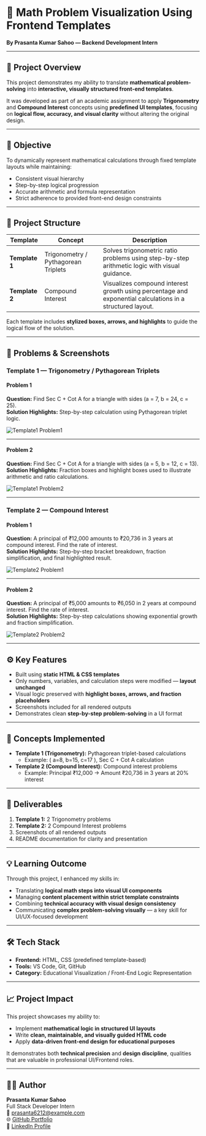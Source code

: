 # 🧮 Math Problem Visualization Using Frontend Templates

**By Prasanta Kumar Sahoo — Backend Development Intern**

---

## 🚀 Project Overview

This project demonstrates my ability to translate **mathematical problem-solving** into **interactive, visually structured front-end templates**.  

It was developed as part of an academic assignment to apply **Trigonometry** and **Compound Interest** concepts using **predefined UI templates**, focusing on **logical flow, accuracy, and visual clarity** without altering the original design.

---

## 🎯 Objective

To dynamically represent mathematical calculations through fixed template layouts while maintaining:

- Consistent visual hierarchy  
- Step-by-step logical progression  
- Accurate arithmetic and formula representation  
- Strict adherence to provided front-end design constraints  

---

## 🧩 Project Structure

| Template | Concept | Description |
|----------|---------|-------------|
| **Template 1** | Trigonometry / Pythagorean Triplets | Solves trigonometric ratio problems using step-by-step arithmetic logic with visual guidance. |
| **Template 2** | Compound Interest | Visualizes compound interest growth using percentage and exponential calculations in a structured layout. |

Each template includes **stylized boxes, arrows, and highlights** to guide the logical flow of the solution.

---

## 🧠 Problems & Screenshots

### **Template 1 — Trigonometry / Pythagorean Triplets**

#### Problem 1

**Question:** Find Sec C + Cot A for a triangle with sides \(a = 7, b = 24, c = 25\).  
**Solution Highlights:** Step-by-step calculation using Pythagorean triplet logic.

![Template1 Problem1](screenshots/template1_problem1.png)

---

#### Problem 2

**Question:** Find Sec C + Cot A for a triangle with sides \(a = 5, b = 12, c = 13\).  
**Solution Highlights:** Fraction boxes and highlight boxes used to illustrate arithmetic and ratio calculations.

![Template1 Problem2](screenshots/template1_problem2.png)

---

### **Template 2 — Compound Interest**

#### Problem 1

**Question:** A principal of ₹12,000 amounts to ₹20,736 in 3 years at compound interest. Find the rate of interest.  
**Solution Highlights:** Step-by-step bracket breakdown, fraction simplification, and final highlighted result.

![Template2 Problem1](screenshots/template2_problem1.png)

---

#### Problem 2

**Question:** A principal of ₹5,000 amounts to ₹6,050 in 2 years at compound interest. Find the rate of interest.  
**Solution Highlights:** Step-by-step calculations showing exponential growth and fraction simplification.

![Template2 Problem2](screenshots/template2_problem2.png)

---

## ⚙️ Key Features

- Built using **static HTML & CSS templates**  
- Only numbers, variables, and calculation steps were modified — **layout unchanged**  
- Visual logic preserved with **highlight boxes, arrows, and fraction placeholders**  
- Screenshots included for all rendered outputs  
- Demonstrates clean **step-by-step problem-solving** in a UI format  

---

## 🧠 Concepts Implemented

- **Template 1 (Trigonometry):** Pythagorean triplet-based calculations  
  - Example: \( a=8, b=15, c=17 \), Sec C + Cot A calculation  
- **Template 2 (Compound Interest):** Compound interest problems  
  - Example: Principal ₹12,000 → Amount ₹20,736 in 3 years at 20% interest  

---

## 🧾 Deliverables

1. **Template 1:** 2 Trigonometry problems  
2. **Template 2:** 2 Compound Interest problems  
3. Screenshots of all rendered outputs  
4. README documentation for clarity and presentation  

---

## 💡 Learning Outcome

Through this project, I enhanced my skills in:

- Translating **logical math steps into visual UI components**  
- Managing **content placement within strict template constraints**  
- Combining **technical accuracy with visual design consistency**  
- Communicating **complex problem-solving visually** — a key skill for UI/UX-focused development  

---

## 🛠️ Tech Stack

- **Frontend:** HTML, CSS (predefined template-based)  
- **Tools:** VS Code, Git, GitHub  
- **Category:** Educational Visualization / Front-End Logic Representation  

---

## 📈 Project Impact

This project showcases my ability to:

- Implement **mathematical logic in structured UI layouts**  
- Write **clean, maintainable, and visually guided HTML code**  
- Apply **data-driven front-end design for educational purposes**  

It demonstrates both **technical precision** and **design discipline**, qualities that are valuable in professional UI/Frontend roles.

---

## 👨‍💻 Author

**Prasanta Kumar Sahoo**  
Full Stack Developer Intern  
📧 <prasanta6212@example.com>  
🌐 [GitHub Portfolio](https://github.com/prasant-0n)  
💼 [LinkedIn Profile](https://linkedin.com/in/prasanta1/)
